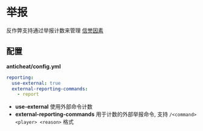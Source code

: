 # 举报

反作弊支持通过举报计数来管理 [信誉因素](TrustFactor.md)

## 配置
**anticheat/config.yml**
```yaml
reporting:
  use-external: true
  external-reporting-commands:
    - report
```

- **use-external** 使用外部命令计数
- **external-reporting-commands** 用于计数的外部举报命令, 支持  ```/<command> <player> <reason>``` 格式
